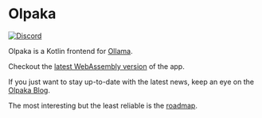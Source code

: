 # Olpaka
[![Discord](https://dcbadge.vercel.app/api/server/ollama?style=flat&compact=true)](https://discord.gg/4exUDbu539)

Olpaka is a Kotlin frontend for [Ollama](https://ollama.com/).

Checkout the [latest WebAssembly version](https://otacon.github.io/olpaka/) of the app.

If you just want to stay up-to-date with the latest news, keep an eye on the 
[Olpaka Blog](https://otacon.github.io/olpaka/blog/).

The most interesting but the least reliable is the [roadmap](https://otacon.github.io/olpaka/blog/roadmap/). 